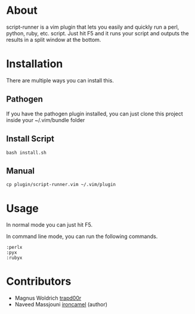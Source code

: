 # About

script-runner is a vim plugin that lets you easily and quickly run a perl,
python, ruby, etc. script. Just hit F5 and it runs your script and outputs
the results in a split window at the bottom.

# Installation

There are multiple ways you can install this.

## Pathogen

If you have the pathogen plugin installed, you can just clone this project
inside your ~/.vim/bundle folder

## Install Script

    bash install.sh

## Manual

    cp plugin/script-runner.vim ~/.vim/plugin

# Usage

In normal mode you can just hit F5.

In command line mode, you can run the following commands.

    :perlx
    :pyx
    :rubyx

# Contributors 

* Magnus Woldrich [trapd00r](https://github.com/trapd00r)
* Naveed Massjouni [ironcamel](https://github.com/ironcamel) (author)

